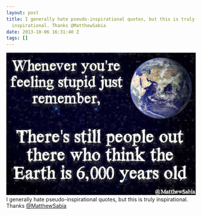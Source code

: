 ```yaml
---
layout: post
title: I generally hate pseudo-inspirational quotes, but this is truly
  inspirational. Thanks @MatthewSabia
date: 2013-10-06 16:31:40 Z
tags: []
---
```

![](/media/2013/10/63282155117.jpg)
I generally hate pseudo-inspirational quotes, but this is truly inspirational. Thanks [@MatthewSabia](https://twitter.com/MatthewSabia)
